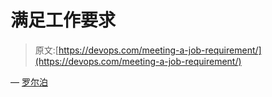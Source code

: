 # 满足工作要求

> 原文:[https://devops.com/meeting-a-job-requirement/](https://devops.com/meeting-a-job-requirement/)

— [罗尔泊](https://devops.com/author/breselman/)